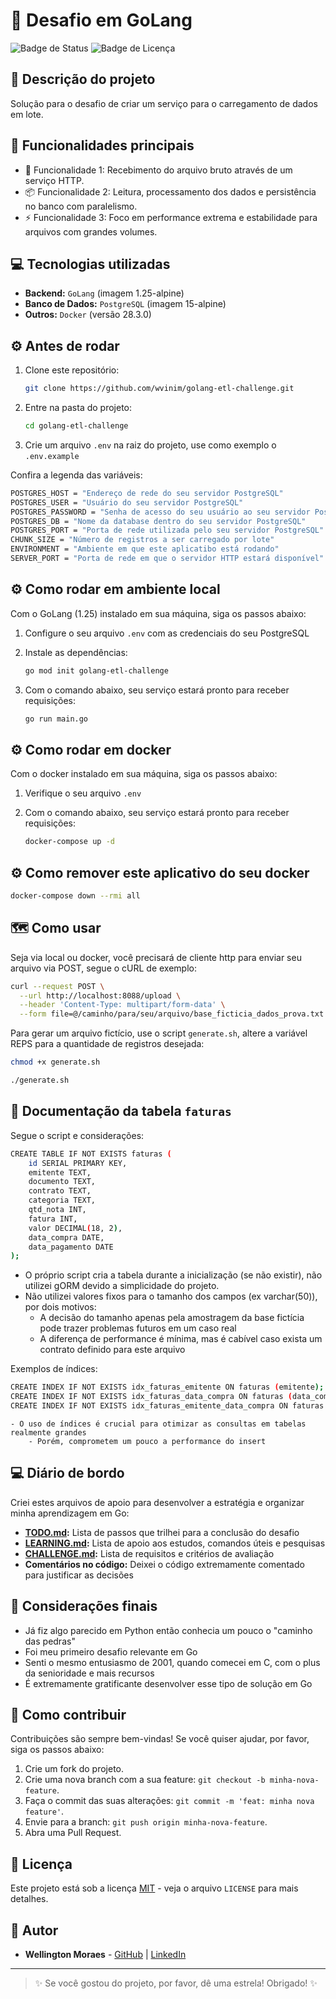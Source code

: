 # 🚀 Desafio em GoLang

![Badge de Status](https://img.shields.io/badge/Status-Conclu%C3%ADdo-green)
![Badge de Licença](https://img.shields.io/github/license/wvinim/golang-etl-challenge)

## 📝 Descrição do projeto

Solução para o desafio de criar um serviço para o carregamento de dados em lote.

## 🌟 Funcionalidades principais

* 🎯 Funcionalidade 1: Recebimento do arquivo bruto através de um serviço HTTP.
* 📦 Funcionalidade 2: Leitura, processamento dos dados e persistência no banco com paralelismo.
* ⚡ Funcionalidade 3: Foco em performance extrema e estabilidade para arquivos com grandes volumes.

## 💻 Tecnologias utilizadas

* **Backend:** `GoLang` (imagem 1.25-alpine)
* **Banco de Dados:** `PostgreSQL` (imagem 15-alpine)
* **Outros:** `Docker` (versão 28.3.0)

## ⚙️ Antes de rodar

1.  Clone este repositório:
    ```bash
    git clone https://github.com/wvinim/golang-etl-challenge.git
    ```
2.  Entre na pasta do projeto:
    ```bash
    cd golang-etl-challenge
    ```
3.  Crie um arquivo `.env` na raiz do projeto, use como exemplo o `.env.example`

Confira a legenda das variáveis:
```bash
POSTGRES_HOST = "Endereço de rede do seu servidor PostgreSQL"
POSTGRES_USER = "Usuário do seu servidor PostgreSQL"
POSTGRES_PASSWORD = "Senha de acesso do seu usuário ao seu servidor PostgreSQL"
POSTGRES_DB = "Nome da database dentro do seu servidor PostgreSQL"
POSTGRES_PORT = "Porta de rede utilizada pelo seu servidor PostgreSQL"
CHUNK_SIZE = "Número de registros a ser carregado por lote"
ENVIRONMENT = "Ambiente em que este aplicatibo está rodando"
SERVER_PORT = "Porta de rede em que o servidor HTTP estará disponível"
```

## ⚙️ Como rodar em ambiente local

Com o GoLang (1.25) instalado em sua máquina, siga os passos abaixo:

1.  Configure o seu arquivo `.env` com as credenciais do seu PostgreSQL

2.  Instale as dependências:
    ```bash
    go mod init golang-etl-challenge
    ```
3.  Com o comando abaixo, seu serviço estará pronto para receber requisições:
    ```bash
    go run main.go
    ```

## ⚙️ Como rodar em docker

Com o docker instalado em sua máquina, siga os passos abaixo:

1.  Verifique o seu arquivo `.env`

2.  Com o comando abaixo, seu serviço estará pronto para receber requisições:
    ```bash
    docker-compose up -d
    ```

## ⚙️ Como remover este aplicativo do seu docker

```bash
docker-compose down --rmi all
```

## 🗺️ Como usar

Seja via local ou docker, você precisará de cliente http para enviar seu arquivo via POST, segue o cURL de exemplo:

```bash
curl --request POST \
  --url http://localhost:8088/upload \
  --header 'Content-Type: multipart/form-data' \
  --form file=@/caminho/para/seu/arquivo/base_ficticia_dados_prova.txt
```

Para gerar um arquivo fictício, use o script `generate.sh`, altere a variável REPS para a quantidade de registros desejada:
```bash
chmod +x generate.sh

./generate.sh
```

## 📝 Documentação da tabela `faturas`

Segue o script e considerações:

```bash
CREATE TABLE IF NOT EXISTS faturas (
    id SERIAL PRIMARY KEY,
    emitente TEXT,
    documento TEXT,
    contrato TEXT,
    categoria TEXT,
    qtd_nota INT,
    fatura INT,
    valor DECIMAL(18, 2),
    data_compra DATE,
    data_pagamento DATE
);
```

- O próprio script cria a tabela durante a inicialização (se não existir), não utilizei gORM devido a simplicidade do projeto.
- Não utilizei valores fixos para o tamanho dos campos (ex varchar(50)), por dois motivos:
    - A decisão do tamanho apenas pela amostragem da base fictícia pode trazer problemas futuros em um caso real
    - A diferença de performance é mínima, mas é cabível caso exista um contrato definido para este arquivo

Exemplos de  índices:

```bash
CREATE INDEX IF NOT EXISTS idx_faturas_emitente ON faturas (emitente);
CREATE INDEX IF NOT EXISTS idx_faturas_data_compra ON faturas (data_compra);
CREATE INDEX IF NOT EXISTS idx_faturas_emitente_data_compra ON faturas (emitente, data_compra);
```

    - O uso de índices é crucial para otimizar as consultas em tabelas realmente grandes
        - Porém, comprometem um pouco a performance do insert
        
## 💻 Diário de bordo

Criei estes arquivos de apoio para desenvolver a estratégia e organizar minha aprendizagem em Go:

* **[TODO.md](TODO.md):** Lista de passos que trilhei para a conclusão do desafio
* **[LEARNING.md](LEARNING.md):** Lista de apoio aos estudos, comandos úteis e pesquisas
* **[CHALLENGE.md](CHALLENGE.md):** Lista de requisitos e critérios de avaliação
* **Comentários no código:** Deixei o código extremamente comentado para justificar as decisões

## 🌟 Considerações finais

- Já fiz algo parecido em Python então conhecia um pouco o "caminho das pedras"
- Foi meu primeiro desafio relevante em Go
- Senti o mesmo entusiasmo de 2001, quando comecei em C, com o plus da senioridade e mais recursos
- É extremamente gratificante desenvolver esse tipo de solução em Go

## 🤝 Como contribuir

Contribuições são sempre bem-vindas! Se você quiser ajudar, por favor, siga os passos abaixo:

1.  Crie um fork do projeto.
2.  Crie uma nova branch com a sua feature: `git checkout -b minha-nova-feature`.
3.  Faça o commit das suas alterações: `git commit -m 'feat: minha nova feature'`.
4.  Envie para a branch: `git push origin minha-nova-feature`.
5.  Abra uma Pull Request.

## 📄 Licença

Este projeto está sob a licença [MIT](LICENSE) - veja o arquivo `LICENSE` para mais detalhes.

## 👤 Autor

* **Wellington Moraes** - [GitHub](https://github.com/wvinim) | [LinkedIn](https://www.linkedin.com/in/wellington-vinicius-moraes-726b4b58/)

---

> ✨ Se você gostou do projeto, por favor, dê uma estrela! Obrigado! ✨